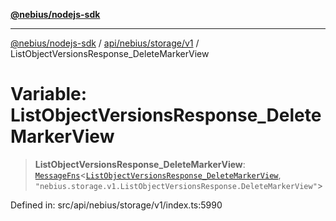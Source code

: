 [**@nebius/nodejs-sdk**](../../../../../README.md)

---

[@nebius/nodejs-sdk](../../../../../README.md) / [api/nebius/storage/v1](../README.md) / ListObjectVersionsResponse_DeleteMarkerView

# Variable: ListObjectVersionsResponse_DeleteMarkerView

> **ListObjectVersionsResponse_DeleteMarkerView**: [`MessageFns`](../../../../../runtime/protos/core/interfaces/MessageFns.md)\<[`ListObjectVersionsResponse_DeleteMarkerView`](../interfaces/ListObjectVersionsResponse_DeleteMarkerView.md), `"nebius.storage.v1.ListObjectVersionsResponse.DeleteMarkerView"`\>

Defined in: src/api/nebius/storage/v1/index.ts:5990
